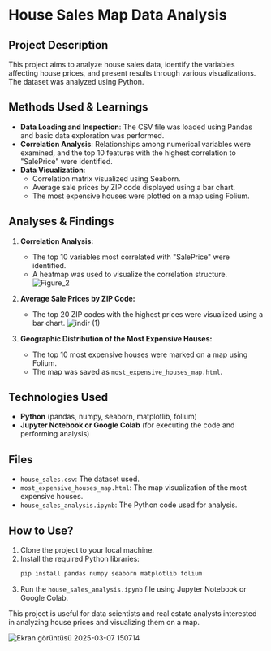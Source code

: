 # House Sales Map Data Analysis

## Project Description
This project aims to analyze house sales data, identify the variables affecting house prices, and present results through various visualizations. The dataset was analyzed using Python.

## Methods Used & Learnings
- **Data Loading and Inspection**: The CSV file was loaded using Pandas and basic data exploration was performed.
- **Correlation Analysis**: Relationships among numerical variables were examined, and the top 10 features with the highest correlation to "SalePrice" were identified.
- **Data Visualization**:
  - Correlation matrix visualized using Seaborn.
  - Average sale prices by ZIP code displayed using a bar chart.
  - The most expensive houses were plotted on a map using Folium.

## Analyses & Findings
1. **Correlation Analysis:**
   - The top 10 variables most correlated with "SalePrice" were identified.
   - A heatmap was used to visualize the correlation structure.
![Figure_2](https://github.com/user-attachments/assets/4e1ac2eb-68f7-42dc-9372-c6ccf1cfbe05)

2. **Average Sale Prices by ZIP Code:**
   - The top 20 ZIP codes with the highest prices were visualized using a bar chart.
![indir (1)](https://github.com/user-attachments/assets/66c23697-ac1d-4680-a020-e8ed3f31fa0e)

3. **Geographic Distribution of the Most Expensive Houses:**
   - The top 10 most expensive houses were marked on a map using Folium.
   - The map was saved as `most_expensive_houses_map.html`.

## Technologies Used
- **Python** (pandas, numpy, seaborn, matplotlib, folium)
- **Jupyter Notebook or Google Colab** (for executing the code and performing analysis)

## Files
- `house_sales.csv`: The dataset used.
- `most_expensive_houses_map.html`: The map visualization of the most expensive houses.
- `house_sales_analysis.ipynb`: The Python code used for analysis.

## How to Use?
1. Clone the project to your local machine.
2. Install the required Python libraries:
   ```sh
   pip install pandas numpy seaborn matplotlib folium
   ```
3. Run the `house_sales_analysis.ipynb` file using Jupyter Notebook or Google Colab.

This project is useful for data scientists and real estate analysts interested in analyzing house prices and visualizing them on a map.

![Ekran görüntüsü 2025-03-07 150714](https://github.com/user-attachments/assets/3ef4bd3d-fb2a-4115-a205-16dadacabc68)



